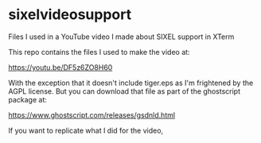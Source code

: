 # sixelvideosupport

Files I used in a YouTube video I made about SIXEL support in XTerm

This repo contains the files I used to make the video at:

https://youtu.be/DF5z6ZO8H60

With the exception that it doesn't include tiger.eps as I'm
frightened by the AGPL license.  But you can download that
file as part of the ghostscript package at:

https://www.ghostscript.com/releases/gsdnld.html

If you want to replicate what I did for the video, 